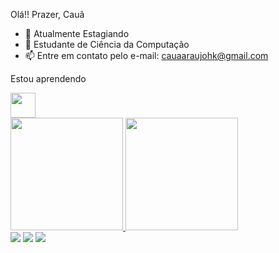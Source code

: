Olá!! Prazer, Cauã

- 🔭 Atualmente Estagiando
- 🌱 Estudante de Ciência da Computação
- 📫 Entre em contato pelo e-mail: cauaaraujohk@gmail.com

Estou aprendendo

<img src="https://cdn.jsdelivr.net/gh/devicons/devicon/icons/java/java-original.svg" width="40" height="40"/> 

<div>
<a href="https://github.com/SrLoki11">
<img height="180em" src="https://github-readme-stats.vercel.app/api/top-langs/?username=SrLoki11&layout=compact&langs_count=7&theme=dracula"/>
<img height="180em" src="https://github-readme-stats.vercel.app/api?username=SrLoki11-aqui&show_icons=true&theme=dracula&include_all_commits=true&count_private=true"/>
</div>
  
<div>
<a href="https://instagram.com/caua.ld" target="_blank"><img src="https://img.shields.io/badge/-Instagram-%23E4405F?style=for-the-badge&logo=instagram&logoColor=white" target="_blank"></a>
<a href = "mailto:cauaaraujo@gmail.com"><img src="https://img.shields.io/badge/Gmail-D14836?style=for-the-badge&logo=gmail&logoColor=white" target="_blank"></a>
<a href="https://www.linkedin.com/in/Cauã-Luiz" target="_blank"><img src="https://img.shields.io/badge/-LinkedIn-%230077B5?style=for-the-badge&logo=linkedin&logoColor=white" target="_blank"></a>   
</div>
